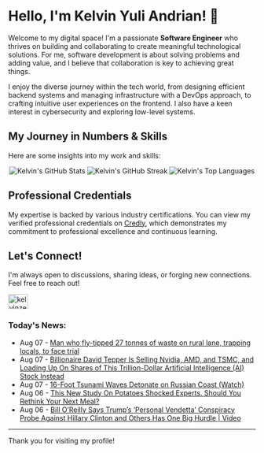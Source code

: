 # Hello, I'm Kelvin Yuli Andrian! 👋

Welcome to my digital space! I'm a passionate **Software Engineer** who thrives on building and collaborating to create meaningful technological solutions. For me, software development is about solving problems and adding value, and I believe that collaboration is key to achieving great things.

I enjoy the diverse journey within the tech world, from designing efficient backend systems and managing infrastructure with a DevOps approach, to crafting intuitive user experiences on the frontend. I also have a keen interest in cybersecurity and exploring low-level systems.

## My Journey in Numbers & Skills

Here are some insights into my work and skills:

<p align="center">
  <img src="https://github-readme-stats.vercel.app/api?username=kelvinzer0&show_icons=true&theme=radical" alt="Kelvin's GitHub Stats" />
  <img src="https://github-readme-streak-stats.herokuapp.com/?user=kelvinzer0&theme=radical" alt="Kelvin's GitHub Streak" />
  <img src="https://github-readme-stats.vercel.app/api/top-langs/?username=kelvinzer0&layout=compact&theme=radical" alt="Kelvin's Top Languages" />
</p>

## Professional Credentials

My expertise is backed by various industry certifications. You can view my verified professional credentials on [Credly](https://www.credly.com/users/kelvin-yuli-andrian/badges), which demonstrates my commitment to professional excellence and continuous learning.

## Let's Connect!

I'm always open to discussions, sharing ideas, or forging new connections. Feel free to reach out!

<p align="left">
    <a href="https://linkedin.com/in/kelvinzero" target="blank"><img align="center" src="https://cdn.jsdelivr.net/npm/simple-icons@3.0.1/icons/linkedin.svg" alt="kelvinzero" height="30" width="40" /></a>
</p>

### Today's News:

<!-- feed start -->
- Aug 07 - [Man who fly-tipped 27 tonnes of waste on rural lane, trapping locals, to face trial](https://www.yahoo.com/news/videos/businessman-stand-trial-over-27-075208991.html)
- Aug 07 - [Billionaire David Tepper Is Selling Nvidia, AMD, and TSMC, and Loading Up On Shares of This Trillion-Dollar Artificial Intelligence (AI) Stock Instead](https://finance.yahoo.com/news/billionaire-david-tepper-selling-nvidia-070600695.html)
- Aug 07 - [16-Foot Tsunami Waves Detonate on Russian Coast (Watch)](https://www.yahoo.com/news/articles/16-foot-tsunami-waves-detonate-004202925.html)
- Aug 06 - [This New Study On Potatoes Shocked Experts. Should You Rethink Your Next Meal?](https://health.yahoo.com/wellness/nutrition/weight-loss/articles/study-potatoes-shocked-experts-rethink-233400999.html)
- Aug 06 - [Bill O’Reilly Says Trump’s ‘Personal Vendetta’ Conspiracy Probe Against Hillary Clinton and Others Has One Big Hurdle | Video](https://www.yahoo.com/news/articles/bill-o-reilly-says-trump-224608426.html)
<!-- feed end -->

---

Thank you for visiting my profile!